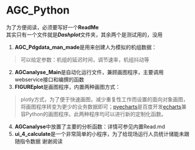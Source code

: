 # AGC_Python  
为了方便阅读，必须要写好一个**ReadMe**  
其实只有一个文件就是***Dashplot***文件夹，其余两个是测试用的，没用  
1. **AGC_Pdgdata_man_made**是用来创建人为模拟的机组数据：
> 可以给定参数：机组的延迟时间，调节速率，机组抖动等
2. **AGCanalyse_Main**是自动化运行文件，兼顾画图程序，主要调用webservice接口和编撰的函数
3. **FIGUREplot**是画图程序，内置两种画图方式：
> plotly方式，为了便于快速画图，减少重复性工作而设置的面向对象画图，将画图程序转变为更少的业务数据即可；[pyecharts](http://pyecharts.org/#/)是百度开发[echarts](https://echarts.apache.org/zh/index.html)兼容Python的画图程序。此两种程序均可以进行新的定制化函数。
4. **AGCanalyse**中放置了主要的分析函数：详情可参见内置Read.md  
5. **ui_4_calculate**是一个非常简单的小程序，为了给现场运行人员统计储能未跟随指令数据
谢谢阅读
